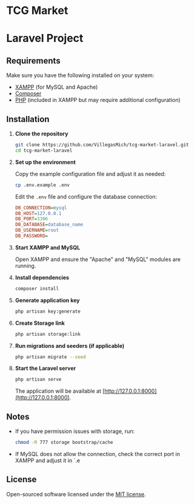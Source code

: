 # TCG Market

# Laravel Project

## Requirements

Make sure you have the following installed on your system:

- [XAMPP](https://www.apachefriends.org/index.html) (for MySQL and Apache)
- [Composer](https://getcomposer.org/)
- [PHP](https://www.php.net/downloads) (included in XAMPP but may require additional configuration)

## Installation

1. **Clone the repository**

   ```bash
   git clone https://github.com/VillegasMich/tcg-market-laravel.git
   cd tcg-market-laravel
   ```

2. **Set up the environment**

   Copy the example configuration file and adjust it as needed:

   ```bash
   cp .env.example .env
   ```

   Edit the `.env` file and configure the database connection:

   ```ini
   DB_CONNECTION=mysql
   DB_HOST=127.0.0.1
   DB_PORT=3306
   DB_DATABASE=database_name
   DB_USERNAME=root
   DB_PASSWORD=
   ```

3. **Start XAMPP and MySQL**

   Open XAMPP and ensure the "Apache" and "MySQL" modules are running.

4. **Install dependencies**

   ```bash
   composer install
   ```

5. **Generate application key**

   ```bash
   php artisan key:generate
   ```
6. **Create Storage link**
    ```bash
    php artisan storage:link
    ```
    
7. **Run migrations and seeders (if applicable)**

   ```bash
   php artisan migrate --seed
   ```

8. **Start the Laravel server**

   ```bash
   php artisan serve
   ```

   The application will be available at [http://127.0.0.1:8000](http://127.0.0.1:8000).

## Notes

- If you have permission issues with storage, run:

  ```bash
  chmod -R 777 storage bootstrap/cache
  ```

- If MySQL does not allow the connection, check the correct port in XAMPP and adjust it in `.e

## License

Open-sourced software licensed under the [MIT license](https://opensource.org/licenses/MIT).
